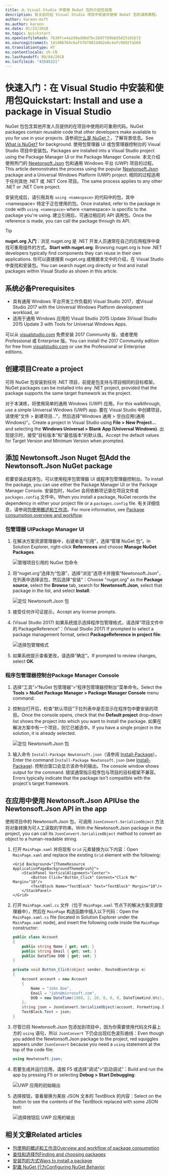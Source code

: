 ```yaml
---
title: 从 Visual Studio 中使用 NuGet 包的介绍性指南
description: 有关如何在 Visual Studio 项目中安装并使用 NuGet 包的演练教程。
author: karann-msft
ms.author: karann
ms.date: 01/23/2018
ms.topic: quickstart
ms.openlocfilehash: 7b30fce4a2d9ad0bd7bc2b97f69b8d5d25101b72
ms.sourcegitcommit: 1d1406764c6af5fb7801d462e0c4afc9092fa569
ms.translationtype: HT
ms.contentlocale: zh-CN
ms.lasthandoff: 09/04/2018
ms.locfileid: "43545221"
---
```

# <a name="quickstart-install-and-use-a-package-in-visual-studio"></a><span data-ttu-id="59d77-103">快速入门：在 Visual Studio 中安装和使用包</span><span class="sxs-lookup"><span data-stu-id="59d77-103">Quickstart: Install and use a package in Visual Studio</span></span>

<span data-ttu-id="59d77-104">NuGet 包包含其他开发人员提供的在项目中使用的可重用代码。</span><span class="sxs-lookup"><span data-stu-id="59d77-104">NuGet packages contain reusable code that other developers make available to you for use in your projects.</span></span> <span data-ttu-id="59d77-105">请参阅[什么是 NuGet？](../What-is-NuGet.md)，了解背景信息。</span><span class="sxs-lookup"><span data-stu-id="59d77-105">See [What is NuGet?](../What-is-NuGet.md) for background.</span></span> <span data-ttu-id="59d77-106">使用包管理器 UI 或包管理器控制台的 Visual Studio 项目中安装包。</span><span class="sxs-lookup"><span data-stu-id="59d77-106">Packages are installed into a Visual Studio project using the Package Manager UI or the Package Manager Console.</span></span> <span data-ttu-id="59d77-107">本文介绍使用热门的 [Newtonsoft.Json](https://www.nuget.org/packages/Newtonsoft.Json/) 包和通用 Windows 平台 (UWP) 项目的过程。</span><span class="sxs-lookup"><span data-stu-id="59d77-107">This article demonstrates the process using the popular [Newtonsoft.Json](https://www.nuget.org/packages/Newtonsoft.Json/) package and a Universal Windows Platform (UWP) project.</span></span> <span data-ttu-id="59d77-108">相同的过程适用于任何其他 .NET 或 .NET Core 项目。</span><span class="sxs-lookup"><span data-stu-id="59d77-108">The same process applies to any other .NET or .NET Core project.</span></span>

<span data-ttu-id="59d77-109">安装完成后，请引用具有 `using <namespace>` 的代码中的包，其中 \<namespace\> 特定于正在使用的包。</span><span class="sxs-lookup"><span data-stu-id="59d77-109">Once installed, refer to the package in code with `using <namespace>` where \<namespace\> is specific to the package you're using.</span></span> <span data-ttu-id="59d77-110">建立引用后，可通过相应的 API 调用包。</span><span class="sxs-lookup"><span data-stu-id="59d77-110">Once the reference is made, you can call the package through its API.</span></span>

> [!Tip]
> <span data-ttu-id="59d77-111">**nuget.org 入门**：浏览 nuget.org 是 .NET 开发人员通常在自己的应用程序中查找可重用组件的方式。</span><span class="sxs-lookup"><span data-stu-id="59d77-111">**Start with nuget.org**: Browsing nuget.org is how .NET developers typically find components they can reuse in their own applications.</span></span> <span data-ttu-id="59d77-112">你可以直接搜索 nuget.org 或根据本文中的介绍，在 Visual Studio 中查找和安装包。</span><span class="sxs-lookup"><span data-stu-id="59d77-112">You can search nuget.org directly or find and install packages within Visual Studio as shown in this article.</span></span>

## <a name="prerequisites"></a><span data-ttu-id="59d77-113">系统必备</span><span class="sxs-lookup"><span data-stu-id="59d77-113">Prerequisites</span></span>

- <span data-ttu-id="59d77-114">具有通用 Windows 平台开发工作负载的 Visual Studio 2017，或</span><span class="sxs-lookup"><span data-stu-id="59d77-114">Visual Studio 2017 with the Universal Windows Platform development workload, or</span></span>
- <span data-ttu-id="59d77-115">适用于通用 Windows 应用的 Visual Studio 2015 Update 3</span><span class="sxs-lookup"><span data-stu-id="59d77-115">Visual Studio 2015 Update 3 with Tools for Universal Windows Apps.</span></span>

<span data-ttu-id="59d77-116">可以从 [visualstudio.com](https://www.visualstudio.com/) 免费安装 2017 Community 版，或者使用 Professional 或 Enterprise 版。</span><span class="sxs-lookup"><span data-stu-id="59d77-116">You can install the 2017 Community edition for free from [visualstudio.com](https://www.visualstudio.com/) or use the Professional or Enterprise editions.</span></span>

## <a name="create-a-project"></a><span data-ttu-id="59d77-117">创建项目</span><span class="sxs-lookup"><span data-stu-id="59d77-117">Create a project</span></span>

<span data-ttu-id="59d77-118">可将 NuGet 包安装到任何 .NET 项目，前提是包支持与项目相同的目标框架。</span><span class="sxs-lookup"><span data-stu-id="59d77-118">NuGet packages can be installed into any .NET project, provided that the package supports the same target framework as the project.</span></span>

<span data-ttu-id="59d77-119">对于本演练，将使用简单的通用 Windows (UWP) 应用。</span><span class="sxs-lookup"><span data-stu-id="59d77-119">For this walkthrough, use a simple Universal Windows (UWP) app.</span></span> <span data-ttu-id="59d77-120">要在 Visual Studio 中创建项目，请使用“文件 > 新建项目...”，然后选择“Windows 通用 > 空白应用(通用 Windows)”。</span><span class="sxs-lookup"><span data-stu-id="59d77-120">Create a project in Visual Studio using **File > New Project...** and selecting the **Windows Universal > Blank App (Universal Windows)**.</span></span> <span data-ttu-id="59d77-121">出现提示时，接受“目标版本”和“最低版本”的默认值。</span><span class="sxs-lookup"><span data-stu-id="59d77-121">Accept the default values for Target Version and Minimum Version when prompted.</span></span>

## <a name="add-the-newtonsoftjson-nuget-package"></a><span data-ttu-id="59d77-122">添加 Newtonsoft.Json Nuget 包</span><span class="sxs-lookup"><span data-stu-id="59d77-122">Add the Newtonsoft.Json NuGet package</span></span>

<span data-ttu-id="59d77-123">若要安装此程序包，可以使用程序包管理器 UI 或程序包管理器控制台。</span><span class="sxs-lookup"><span data-stu-id="59d77-123">To install the package, you can use either the Package Manager UI or the Package Manager Console.</span></span> <span data-ttu-id="59d77-124">安装包时，NuGet 会将依赖项记录在项目文件或 `packages.config` 文件中。</span><span class="sxs-lookup"><span data-stu-id="59d77-124">When you install a package, NuGet records the dependency in either your project file or a `packages.config` file.</span></span> <span data-ttu-id="59d77-125">有关详细信息，请参阅[包使用概述和工作流](../consume-packages/Overview-and-Workflow.md)。</span><span class="sxs-lookup"><span data-stu-id="59d77-125">For more information, see [Package consumption overview and workflow](../consume-packages/Overview-and-Workflow.md).</span></span>

### <a name="package-manager-ui"></a><span data-ttu-id="59d77-126">包管理器 UI</span><span class="sxs-lookup"><span data-stu-id="59d77-126">Package Manager UI</span></span>

1. <span data-ttu-id="59d77-127">在解决方案资源管理器中，右键单击“引用”，选择“管理 NuGet 包”。</span><span class="sxs-lookup"><span data-stu-id="59d77-127">In Solution Explorer, right-click **References** and choose **Manage NuGet Packages**.</span></span>

    ![管理项目引用的 NuGet 包命令](media/QS_Use-02-ManageNuGetPackages.png)

1. <span data-ttu-id="59d77-129">将“nuget.org”选择为“包源”，选择“浏览”选项卡并搜索“Newtonsoft.Json”，在列表中选择该包，然后选择“安装”：</span><span class="sxs-lookup"><span data-stu-id="59d77-129">Choose "nuget.org" as the **Package source**, select the **Browse** tab, search for **Newtonsoft.Json**, select that package in the list, and select **Install**:</span></span>

    ![定位 Newtonsoft.Json 包](media/QS_Use-03-NewtonsoftJson.png)

1. <span data-ttu-id="59d77-131">接受任何许可证提示。</span><span class="sxs-lookup"><span data-stu-id="59d77-131">Accept any license prompts.</span></span>

1. <span data-ttu-id="59d77-132">(Visual Studio 2017) 如果系统提示选择程序包管理格式，请选择“项目文件中的 PackageReference”：</span><span class="sxs-lookup"><span data-stu-id="59d77-132">(Visual Studio 2017) If prompted to select a package management format, select **PackageReference in project file**:</span></span>

    ![选择包管理格式](media/QS_Use-03b-SelectFormat.png)

1. <span data-ttu-id="59d77-134">如果系统提示查看更改，请选择“确定”。</span><span class="sxs-lookup"><span data-stu-id="59d77-134">If prompted to review changes, select **OK**.</span></span>

### <a name="package-manager-console"></a><span data-ttu-id="59d77-135">程序包管理器控制台</span><span class="sxs-lookup"><span data-stu-id="59d77-135">Package Manager Console</span></span>

1. <span data-ttu-id="59d77-136">选择“工具”>“NuGet 包管理器”>“程序包管理器控制台”菜单命令。</span><span class="sxs-lookup"><span data-stu-id="59d77-136">Select the **Tools > NuGet Package Manager > Package Manager Console** menu command.</span></span>

1. <span data-ttu-id="59d77-137">控制台打开后，检查“默认项目”下拉列表中是否显示在程序包中要安装的项目。</span><span class="sxs-lookup"><span data-stu-id="59d77-137">Once the console opens, check that the **Default project** drop-down list shows the project into which you want to install the package.</span></span> <span data-ttu-id="59d77-138">如果在解决方案中有一个项目，则它已被选中。</span><span class="sxs-lookup"><span data-stu-id="59d77-138">If you have a single project in the solution, it is already selected.</span></span>

    ![定位 Newtonsoft.Json 包](media/QS_Use-08-Console1.png)

1. <span data-ttu-id="59d77-140">输入命令 `Install-Package Newtonsoft.json`（请参阅 [Install-Package](../tools/ps-ref-install-package.md)）。</span><span class="sxs-lookup"><span data-stu-id="59d77-140">Enter the command `Install-Package Newtonsoft.json` (see [Install-Package](../tools/ps-ref-install-package.md)).</span></span> <span data-ttu-id="59d77-141">控制台窗口会显示该命令的输出。</span><span class="sxs-lookup"><span data-stu-id="59d77-141">The console window shows output for the command.</span></span> <span data-ttu-id="59d77-142">错误通常指示程序包与项目的目标框架不兼容。</span><span class="sxs-lookup"><span data-stu-id="59d77-142">Errors typically indicate that the package isn't compatible with the project's target framework.</span></span>

## <a name="use-the-newtonsoftjson-api-in-the-app"></a><span data-ttu-id="59d77-143">在应用中使用 Newtonsoft.Json API</span><span class="sxs-lookup"><span data-stu-id="59d77-143">Use the Newtonsoft.Json API in the app</span></span>

<span data-ttu-id="59d77-144">使用项目中的 Newtonsoft.Json 包，可调用 `JsonConvert.SerializeObject` 方法将对象转换为可人工读取的字符串。</span><span class="sxs-lookup"><span data-stu-id="59d77-144">With the Newtonsoft.Json package in the project, you can call its `JsonConvert.SerializeObject` method to convert an object to a human-readable string.</span></span>

1. <span data-ttu-id="59d77-145">打开 `MainPage.xaml` 并将现有 `Grid` 元素替换为以下内容：</span><span class="sxs-lookup"><span data-stu-id="59d77-145">Open `MainPage.xaml` and replace the existing `Grid` element with the following:</span></span>

    ```xaml
    <Grid Background="{ThemeResource ApplicationPageBackgroundThemeBrush}">
        <StackPanel VerticalAlignment="Center">
            <Button Click="Button_Click" Content="Click Me" Margin="10"/>
            <TextBlock Name="TextBlock" Text="TextBlock" Margin="10"/>
        </StackPanel>
    </Grid>
    ```

1. <span data-ttu-id="59d77-146">打开 `MainPage.xaml.cs` 文件（位于 `MainPage.xaml` 节点下的解决方案资源管理器中），然后在 `MainPage` 构造函数中插入以下代码：</span><span class="sxs-lookup"><span data-stu-id="59d77-146">Open the `MainPage.xaml.cs` file (located in Solution Explorer under the `MainPage.xaml` node), and insert the following code inside the `MainPage` constructor:</span></span>

    ```cs
    public class Account
    {
        public string Name { get; set; }
        public string Email { get; set; }
        public DateTime DOB { get; set; }
    }

    private void Button_Click(object sender, RoutedEventArgs e)
    {
        Account account = new Account
        {
            Name = "John Doe",
            Email = "john@microsoft.com",
            DOB = new DateTime(1980, 2, 20, 0, 0, 0, DateTimeKind.Utc),
        };
        string json = JsonConvert.SerializeObject(account, Formatting.Indented);
        TextBlock.Text = json;
    }
    ```

1. <span data-ttu-id="59d77-147">尽管已将 Newtonsoft.Json 包添加到项目中，因为你需要使用代码文件最上方的 `using` 语句，所以 `JsonConvert` 下仍会出现红色波形曲线：</span><span class="sxs-lookup"><span data-stu-id="59d77-147">Even though you added the Newtonsoft.Json package to the project, red squiggles appears under `JsonConvert` because you need a `using` statement at the top of the code file:</span></span>

    ```cs
    using Newtonsoft.json;
    ```

1. <span data-ttu-id="59d77-148">若要生成并运行应用，请按 F5 或选择“调试”>“启动调试”：</span><span class="sxs-lookup"><span data-stu-id="59d77-148">Build and run the app by pressing F5 or selecting **Debug > Start Debugging**:</span></span>

    ![UWP 应用的初始输出](media/QS_Use-06-AppStart.png)

1. <span data-ttu-id="59d77-150">选择按钮，查看替换为某些 JSON 文本的 TextBlock 的内容：</span><span class="sxs-lookup"><span data-stu-id="59d77-150">Select on the button to see the contents of the TextBlock replaced with some JSON text:</span></span>

    ![选择按钮后 UWP 应用的输出](media/QS_Use-07-AppEnd.png)

## <a name="related-articles"></a><span data-ttu-id="59d77-152">相关文章</span><span class="sxs-lookup"><span data-stu-id="59d77-152">Related articles</span></span>

- [<span data-ttu-id="59d77-153">包使用的概述和工作流</span><span class="sxs-lookup"><span data-stu-id="59d77-153">Overview and workflow of package consumption</span></span>](../consume-packages/overview-and-workflow.md)
- [<span data-ttu-id="59d77-154">查找和选择包</span><span class="sxs-lookup"><span data-stu-id="59d77-154">Finding and choosing packages</span></span>](../consume-packages/finding-and-choosing-packages.md)
- [<span data-ttu-id="59d77-155">安装包的方式</span><span class="sxs-lookup"><span data-stu-id="59d77-155">Ways to install a package</span></span>](../consume-packages/ways-to-install-a-package.md)
- [<span data-ttu-id="59d77-156">配置 NuGet 行为</span><span class="sxs-lookup"><span data-stu-id="59d77-156">Configuring NuGet Behavior</span></span>](../consume-packages/configuring-nuget-behavior.md)
